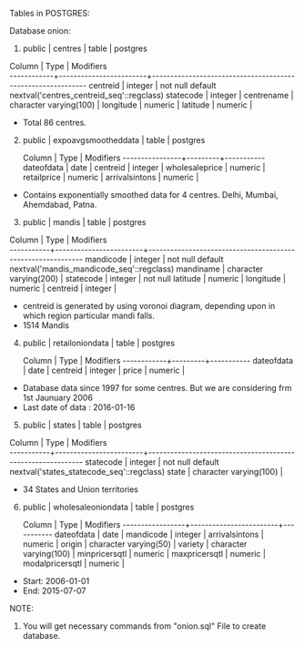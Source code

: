 Tables in POSTGRES:

Database onion:

1. public | centres               | table    | postgres


Column   |          Type          |                         Modifiers                          
------------+------------------------+------------------------------------------------------------
 centreid   | integer                | not null default nextval('centres_centreid_seq'::regclass)
 statecode  | integer                | 
 centrename | character varying(100) | 
 longitude  | numeric                | 
 latitude   | numeric                | 


 * Total 86 centres.

2. public | expoavgsmootheddata   | table    | postgres


     Column     |  Type   | Modifiers 
----------------+---------+-----------
 dateofdata     | date    | 
 centreid       | integer | 
 wholesaleprice | numeric | 
 retailprice    | numeric | 
 arrivalsintons | numeric | 


 * Contains exponentially smoothed data for 4 centres. Delhi, Mumbai, Ahemdabad, Patna.


3. public | mandis                | table    | postgres


  Column   |          Type          |                         Modifiers                          
-----------+------------------------+------------------------------------------------------------
 mandicode | integer                | not null default nextval('mandis_mandicode_seq'::regclass)
 mandiname | character varying(200) | 
 statecode | integer                | not null
 latitude  | numeric                | 
 longitude | numeric                | 
 centreid  | integer                | 



 * centreid is generated by using voronoi diagram, depending upon in which region particular mandi falls.
 * 1514 Mandis



4. public | retailoniondata       | table    | postgres

   Column   |  Type   | Modifiers 
------------+---------+-----------
 dateofdata | date    | 
 centreid   | integer | 
 price      | numeric | 

 * Database data since 1997 for some centres. But we are considering frm 1st Jaunuary 2006
 * Last date of data : 2016-01-16

5. public | states                | table    | postgres


  Column   |          Type          |                         Modifiers                          
-----------+------------------------+------------------------------------------------------------
 statecode | integer                | not null default nextval('states_statecode_seq'::regclass)
 state     | character varying(100) | 

 * 34 States and Union territories

6. public | wholesaleoniondata    | table    | postgres

     Column      |          Type          | Modifiers 
-----------------+------------------------+-----------
 dateofdata      | date                   | 
 mandicode       | integer                | 
 arrivalsintons  | numeric                | 
 origin          | character varying(50)  | 
 variety         | character varying(100) | 
 minpricersqtl   | numeric                | 
 maxpricersqtl   | numeric                | 
 modalpricersqtl | numeric                | 

 * Start: 2006-01-01
 * End: 2015-07-07

NOTE:

1. You will get necessary commands from "onion.sql" File to create database.


